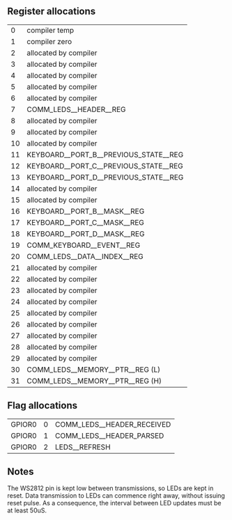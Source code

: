 ## Register allocations

|    |                                                                 |
|----|-----------------------------------------------------------------|
|  0 | compiler temp                                                   |
|  1 | compiler zero                                                   |
|  2 | allocated by compiler                                           |
|  3 | allocated by compiler                                           |
|  4 | allocated by compiler                                           |
|  5 | allocated by compiler                                           |
|  6 | allocated by compiler                                           |
|  7 | COMM_LEDS__HEADER__REG                                          |
|  8 | allocated by compiler                                           |
|  9 | allocated by compiler                                           |
| 10 | allocated by compiler                                           |
| 11 | KEYBOARD__PORT_B__PREVIOUS_STATE__REG                           |
| 12 | KEYBOARD__PORT_C__PREVIOUS_STATE__REG                           |
| 13 | KEYBOARD__PORT_D__PREVIOUS_STATE__REG                           |
| 14 | allocated by compiler                                           |
| 15 | allocated by compiler                                           |
| 16 | KEYBOARD__PORT_B__MASK__REG                                     |
| 17 | KEYBOARD__PORT_C__MASK__REG                                     |
| 18 | KEYBOARD__PORT_D__MASK__REG                                     |
| 19 | COMM_KEYBOARD__EVENT__REG                                       |
| 20 | COMM_LEDS__DATA__INDEX__REG                                     |
| 21 | allocated by compiler                                           |
| 22 | allocated by compiler                                           |
| 23 | allocated by compiler                                           |
| 24 | allocated by compiler                                           |
| 25 | allocated by compiler                                           |
| 26 | allocated by compiler                                           |
| 27 | allocated by compiler                                           |
| 28 | allocated by compiler                                           |
| 29 | allocated by compiler                                           |
| 30 | COMM_LEDS__MEMORY__PTR__REG (L)                                 |
| 31 | COMM_LEDS__MEMORY__PTR__REG (H)                                 |


## Flag allocations

|        |   |                                                         |
|--------|---|---------------------------------------------------------|
| GPIOR0 | 0 | COMM_LEDS__HEADER_RECEIVED                              |
| GPIOR0 | 1 | COMM_LEDS__HEADER_PARSED                                |
| GPIOR0 | 2 | LEDS__REFRESH                                           |


## Notes

The WS2812 pin is kept low between transmissions, so LEDs are kept in reset.
Data transmission to LEDs can commence right away, without issuing reset pulse.
As a consequence, the interval between LED updates must be at least 50uS.
